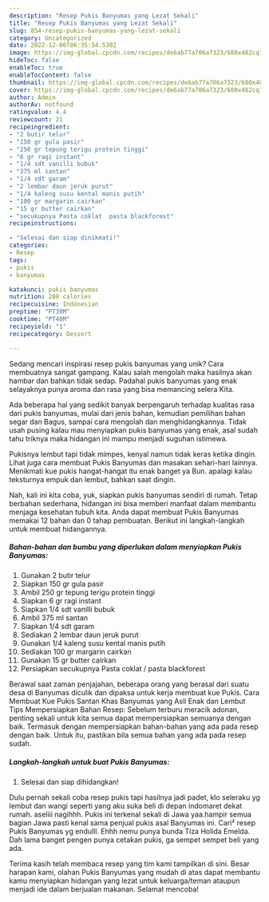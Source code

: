 ```yaml
---
description: "Resep Pukis Banyumas yang Lezat Sekali"
title: "Resep Pukis Banyumas yang Lezat Sekali"
slug: 854-resep-pukis-banyumas-yang-lezat-sekali
category: Uncategorized
date: 2022-12-06T06:35:54.530Z
image: https://img-global.cpcdn.com/recipes/de6ab77a706a7323/680x482cq70/pukis-banyumas-foto-resep-utama.jpg
hideToc: false
enableToc: true
enableTocContent: false
thumbnail: https://img-global.cpcdn.com/recipes/de6ab77a706a7323/680x482cq70/pukis-banyumas-foto-resep-utama.jpg
cover: https://img-global.cpcdn.com/recipes/de6ab77a706a7323/680x482cq70/pukis-banyumas-foto-resep-utama.jpg
author: Admin
authorAv: notfound
ratingvalue: 4.4
reviewcount: 21
recipeingredient:
- "2 butir telur"
- "150 gr gula pasir"
- "250 gr tepung terigu protein tinggi"
- "6 gr ragi instant"
- "1/4 sdt vanilli bubuk"
- "375 ml santan"
- "1/4 sdt garam"
- "2 lembar daun jeruk purut"
- "1/4 kaleng susu kental manis putih"
- "100 gr margarin cairkan"
- "15 gr butter cairkan"
- "secukupnya Pasta coklat  pasta blackforest"
recipeinstructions:

- "Selesai dan siap dinikmati!"
categories:
- Resep
tags:
- pukis
- banyumas

katakunci: pukis banyumas 
nutrition: 288 calories
recipecuisine: Indonesian
preptime: "PT30M"
cooktime: "PT48M"
recipeyield: "1"
recipecategory: Dessert

---
```





Sedang mencari inspirasi resep pukis banyumas yang unik? Cara membuatnya sangat gampang. Kalau salah mengolah maka hasilnya akan hambar dan bahkan tidak sedap. Padahal pukis banyumas yang enak selayaknya punya aroma dan rasa yang bisa memancing selera Kita.





Ada beberapa hal yang sedikit banyak berpengaruh terhadap kualitas rasa dari pukis banyumas, mulai dari jenis bahan, kemudian pemilihan bahan segar dan Bagus, sampai cara mengolah dan menghidangkannya. Tidak usah pusing kalau mau menyiapkan pukis banyumas yang enak,      asal sudah tahu triknya maka hidangan ini mampu menjadi suguhan istimewa.














Pukisnya lembut tapi tidak mimpes, kenyal namun tidak keras ketika dingin. Lihat juga cara membuat Pukis Banyumas dan masakan sehari-hari lainnya. Menikmati kue pukis hangat-hangat itu enak banget ya Bun. apalagi kalau teksturnya empuk dan lembut, bahkan saat dingin.






Nah, kali ini kita coba, yuk, siapkan pukis banyumas sendiri di rumah. Tetap berbahan sederhana, hidangan ini bisa memberi manfaat dalam membantu menjaga kesehatan tubuh kita. Anda dapat membuat Pukis Banyumas memakai 12 bahan dan 0 tahap pembuatan. Berikut ini langkah-langkah untuk membuat hidangannya.

<!--inarticleads1-->

##### Bahan-bahan dan bumbu yang diperlukan dalam menyiapkan Pukis Banyumas:

1. Gunakan 2 butir telur
1. Siapkan 150 gr gula pasir
1. Ambil 250 gr tepung terigu protein tinggi
1. Siapkan 6 gr ragi instant
1. Siapkan 1/4 sdt vanilli bubuk
1. Ambil 375 ml santan
1. Siapkan 1/4 sdt garam
1. Sediakan 2 lembar daun jeruk purut
1. Gunakan 1/4 kaleng susu kental manis putih
1. Sediakan 100 gr margarin cairkan
1. Gunakan 15 gr butter cairkan
1. Persiapkan secukupnya Pasta coklat / pasta blackforest


Berawal saat zaman penjajahan, beberapa orang yang berasal dari suatu desa di Banyumas diculik dan dipaksa untuk kerja membuat kue Pukis. Cara Membuat Kue Pukis Santan Khas Banyumas yang Asli Enak dan Lembut Tips Mempersiapkan Bahan Resep: Sebelum terburu meracik adonan, penting sekali untuk kita semua dapat mempersiapkan semuanya dengan baik. Termasuk dengan mempersiapkan bahan-bahan yang ada pada resep dengan baik. Untuk itu, pastikan bila semua bahan yang ada pada resep sudah. 

<!--inarticleads2-->

##### Langkah-langkah untuk buat Pukis Banyumas:


1. Selesai dan siap dihidangkan!

Dulu pernah sekali coba resep pukis tapi hasilnya jadi padet, klo seleraku yg lembut dan wangi seperti yang aku suka beli di depan indomaret dekat rumah. aseliii nagihhh. Pukis ini terkenal sekali di Jawa yaa.hampir semua bagian Jawa pasti kenal sama penjual pukis asal Banyumas ini. Cari² resep Pukis Banyumas yg endulll. Ehhh nemu punya bunda Tiza Holida Emelda. Dah lama banget pengen punya cetakan pukis, ga sempet sempet beli yang ada. 

Terima kasih telah membaca resep yang tim kami tampilkan di sini. Besar harapan kami, olahan Pukis Banyumas yang mudah di atas dapat membantu kamu menyiapkan hidangan yang lezat untuk keluarga/teman ataupun menjadi ide dalam berjualan makanan. Selamat mencoba!
